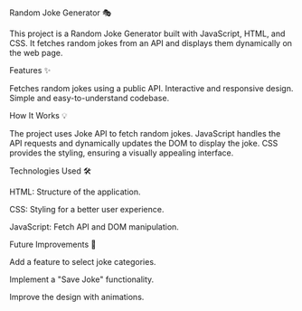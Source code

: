 Random Joke Generator 🎭

This project is a Random Joke Generator built with JavaScript, HTML, and CSS. It fetches random jokes from an API and displays them dynamically on the web page.

Features ✨

Fetches random jokes using a public API.
Interactive and responsive design.
Simple and easy-to-understand codebase.

How It Works 💡

The project uses Joke API to fetch random jokes.
JavaScript handles the API requests and dynamically updates the DOM to display the joke.
CSS provides the styling, ensuring a visually appealing interface.

Technologies Used 🛠️

HTML: Structure of the application.

CSS: Styling for a better user experience.

JavaScript: Fetch API and DOM manipulation.

Future Improvements 🚀

Add a feature to select joke categories.

Implement a "Save Joke" functionality.

Improve the design with animations.
